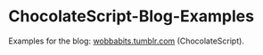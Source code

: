 ChocolateScript-Blog-Examples
=============================


Examples for the blog: [wobbabits.tumblr.com](http://wobbabits.tumblr.com) (ChocolateScript).